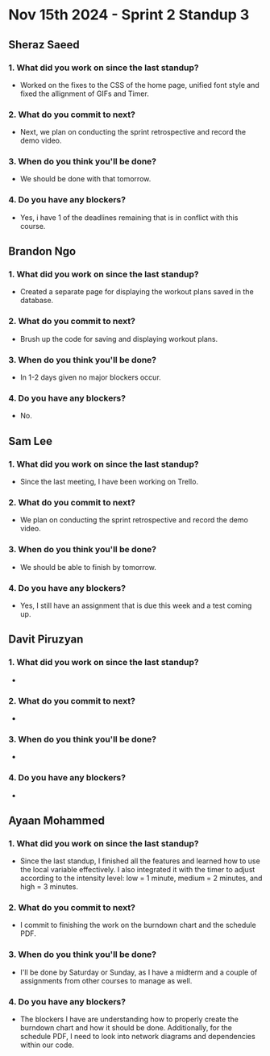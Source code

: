 # Nov 15th 2024 - Sprint 2 Standup 3

## Sheraz Saeed

### 1. What did you work on since the last standup?
- Worked on the fixes to the CSS of the home page, unified font style and fixed the allignment of GIFs and Timer.
### 2. What do you commit to next?
- Next, we plan on conducting the sprint retrospective and record the demo video.
  
### 3. When do you think you'll be done?
- We should be done with that tomorrow.

### 4. Do you have any blockers?
- Yes, i have 1 of the deadlines remaining that is in conflict with this course.

## Brandon Ngo

### 1. What did you work on since the last standup?
- Created a separate page for displaying the workout plans saved in the database.

### 2. What do you commit to next?
- Brush up the code for saving and displaying workout plans.
  
### 3. When do you think you'll be done?
- In 1-2 days given no major blockers occur.

### 4. Do you have any blockers?
- No.

## Sam Lee

### 1. What did you work on since the last standup?
- Since the last meeting, I have been working on Trello.
### 2. What do you commit to next?
- We plan on conducting the sprint retrospective and record the demo video.
  
### 3. When do you think you'll be done?
-  We should be able to finish by tomorrow.

### 4. Do you have any blockers?
- Yes, I still have an assignment that is due this week and a test coming up.

## Davit Piruzyan

### 1. What did you work on since the last standup?
- 

### 2. What do you commit to next?
- 
  
### 3. When do you think you'll be done?
- 

### 4. Do you have any blockers?
- 

## Ayaan Mohammed

### 1. What did you work on since the last standup?
- Since the last standup, I finished all the features and learned how to use the local variable effectively. I also integrated it with the timer to adjust according to the intensity level: low = 1 minute, medium = 2 minutes, and high = 3 minutes.

### 2. What do you commit to next?
- I commit to finishing the work on the burndown chart and the schedule PDF.
  
### 3. When do you think you'll be done?
- I'll be done by Saturday or Sunday, as I have a midterm and a couple of assignments from other courses to manage as well.

### 4. Do you have any blockers?
- The blockers I have are understanding how to properly create the burndown chart and how it should be done. Additionally, for the schedule PDF, I need to look into network diagrams and dependencies within our code.
